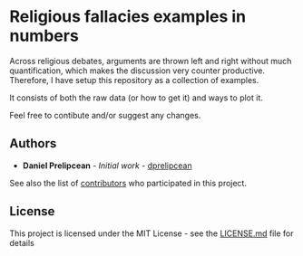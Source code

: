 # Religious fallacies examples in numbers

Across religious debates, arguments are thrown left and right without much quantification, which makes the discussion
very counter productive. Therefore, I have setup this repository as a collection of examples.

It consists of both the raw data (or how to get it) and ways to plot it.

Feel free to contibute and/or suggest any changes.


## Authors

* **Daniel Prelipcean** - *Initial work* - [dprelipcean](https://github.com/dprelipcean)

See also the list of [contributors](https://github.com/your/project/contributors) who participated in this project.

## License

This project is licensed under the MIT License - see the [LICENSE.md](LICENSE.md) file for details

